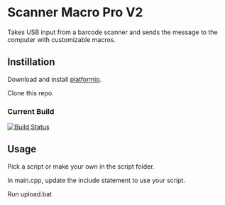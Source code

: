 # Scanner Macro Pro V2
Takes USB input from a barcode scanner and sends the message to the computer with customizable macros.

## Instillation
Download and install [platformio](https://platformio.org/install/cli).

Clone this repo.

### Current Build
[![Build Status](https://travis-ci.com/oschwartz10612/Scanner-Macro-Pro-V2.svg?branch=master)](https://travis-ci.org/oschwartz10612/Scanner-Macro-Pro-V2)

## Usage
Pick a script or make your own in the script folder.

In main.cpp, update the include statement to use your script.

Run upload.bat
